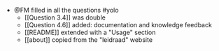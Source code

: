 - @FM filled in all the questions #yolo
	- [[Question 3.4]] was double
	- [[Question 4.6]] added: documentation and knowledge feedback
	- [[README]] extended with a "Usage" section
	- [[about]] copied from the "leidraad" website
